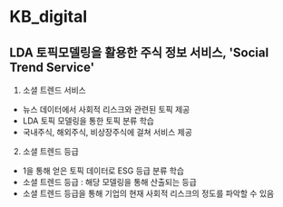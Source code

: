 # KB_digital

LDA 토픽모델링을 활용한 주식 정보 서비스, 'Social Trend Service' 
--------------------------------------------

1. 소셜 트렌드 서비스
- 뉴스 데이터에서 사회적 리스크와 관련된 토픽 제공
- LDA 토픽 모델링을 통한 토픽 분류 학습
- 국내주식, 해외주식, 비상장주식에 걸쳐 서비스 제공

2. 소셜 트렌드 등급
- 1을 통해 얻은 토픽 데이터로 ESG 등급 분류 학습
- 소셜 트렌드 등급 : 해당 모델링을 통해 산출되는 등급
- 소셜 트렌드 등급을 통해 기업의 현재 사회적 리스크의 정도를 파악할 수 있음
